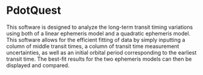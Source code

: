 # PdotQuest
This software is designed to analyze the long-term transit timing variations using both of a linear ephemeris model and a quadratic ephemeris model. 
This software allows for the efficient fitting of data by simply inputting a column of middle transit times, a column of transit time measurement uncertainties, as well as an initial orbital period corresponding to the earliest transit time. The best-fit results for the two ephemeris models can then be displayed and compared.

